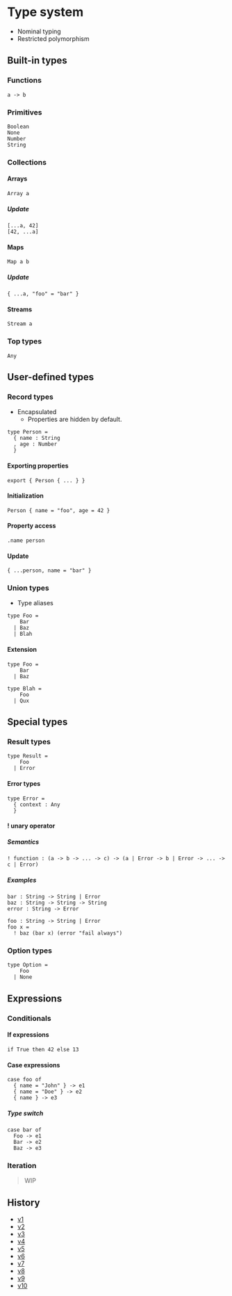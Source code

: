 # Type system

- Nominal typing
- Restricted polymorphism

## Built-in types

### Functions

```
a -> b
```

### Primitives

```
Boolean
None
Number
String
```

### Collections

#### Arrays

```
Array a
```

##### Update

```
[...a, 42]
[42, ...a]
```

#### Maps

```
Map a b
```

##### Update

```
{ ...a, "foo" = "bar" }
```

#### Streams

```
Stream a
```

### Top types

```
Any
```

## User-defined types

### Record types

- Encapsulated
  - Properties are hidden by default.

```
type Person =
  { name : String
  , age : Number
  }
```

#### Exporting properties

```
export { Person { ... } }
```

#### Initialization

```
Person { name = "foo", age = 42 }
```

#### Property access

```
.name person
```

#### Update

```
{ ...person, name = "bar" }
```

### Union types

- Type aliases

```
type Foo =
    Bar
  | Baz
  | Blah
```

#### Extension

```
type Foo =
    Bar
  | Baz

type Blah =
    Foo
  | Qux
```

## Special types

### Result types

```
type Result =
    Foo
  | Error
```

#### Error types

```
type Error =
  { context : Any
  }
```

#### ! unary operator

##### Semantics

```
! function : (a -> b -> ... -> c) -> (a | Error -> b | Error -> ... -> c | Error)
```

##### Examples

```
bar : String -> String | Error
baz : String -> String -> String
error : String -> Error

foo : String -> String | Error
foo x =
  ! baz (bar x) (error "fail always")
```

### Option types

```
type Option =
    Foo
  | None
```

## Expressions

### Conditionals

#### If expressions

```
if True then 42 else 13
```

#### Case expressions

```
case foo of
  { name = "John" } -> e1
  { name = "Doe" } -> e2
  { name } -> e3
```

##### Type switch

```
case bar of
  Foo -> e1
  Bar -> e2
  Baz -> e3
```

### Iteration

> WIP

## History

- [v1](v1.md)
- [v2](v2.md)
- [v3](v3.md)
- [v4](v4.md)
- [v5](v5.md)
- [v6](v6.md)
- [v7](v7.md)
- [v8](v8.md)
- [v9](v9.md)
- [v10](v10.md)
